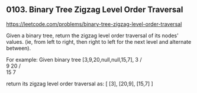 ## 0103. Binary Tree Zigzag Level Order Traversal

https://leetcode.com/problems/binary-tree-zigzag-level-order-traversal

Given a binary tree, return the zigzag level order traversal of its nodes' values. (ie, from left to right, then right to left for the next level and alternate between).

For example:
Given binary tree [3,9,20,null,null,15,7],
3
/ \
 9 20
/ \
 15 7

return its zigzag level order traversal as:
[
[3],
[20,9],
[15,7]
]
